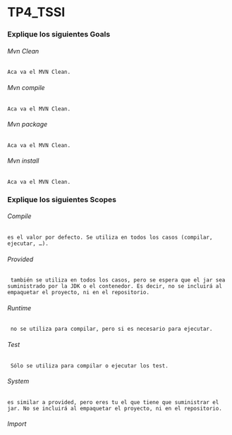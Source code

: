 
# TP4_TSSI


### Explique los siguientes Goals


###### Mvn Clean
    Aca va el MVN Clean.
    
###### Mvn compile
    Aca va el MVN Clean.
    
###### Mvn package
    Aca va el MVN Clean.
    
###### Mvn install
    Aca va el MVN Clean.
    
    

### Explique los siguientes Scopes

###### Compile
    es el valor por defecto. Se utiliza en todos los casos (compilar, ejecutar, …).

###### Provided
     también se utiliza en todos los casos, pero se espera que el jar sea suministrado por la JDK o el contenedor. Es decir, no se incluirá al empaquetar el proyecto, ni en el repositorio.

###### Runtime
     no se utiliza para compilar, pero si es necesario para ejecutar.

###### Test
     Sólo se utiliza para compilar o ejecutar los test.

###### System
    es similar a provided, pero eres tu el que tiene que suministrar el jar. No se incluirá al empaquetar el proyecto, ni en el repositorio.

###### Import
